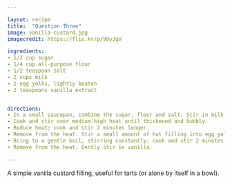 ```yaml
---

layout: recipe
title:  "Question Three"
image: vanilla-custard.jpg
imagecredit: https://flic.kr/p/99yJqV

ingredients:
- 1/2 cup sugar
- 1/4 cup all-purpose flour
- 1/2 teaspoon salt
- 2 cups milk
- 2 egg yolks, lightly beaten
- 2 teaspoons vanilla extract


directions:
- In a small saucepan, combine the sugar, flour and salt. Stir in milk until smooth.
- Cook and stir over medium-high heat until thickened and bubbly.
- Reduce heat; cook and stir 2 minutes longer.
- Remove from the heat. Stir a small amount of hot filling into egg yolks; return all to the pan.
- Bring to a gentle boil, stirring constantly; cook and stir 2 minutes longer.
- Remove from the heat. Gently stir in vanilla.

---
```


A simple vanilla custard filling, useful for tarts (or alone by itself in a bowl).
